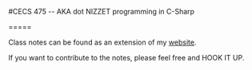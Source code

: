 #CECS 475 -- AKA dot NIZZET programming in C-Sharp

=====

Class notes can be found as an extension of my [website](http://patrickkhensovan.com/misc_notes/475/).

If you want to contribute to the notes, please feel free and HOOK IT UP.
